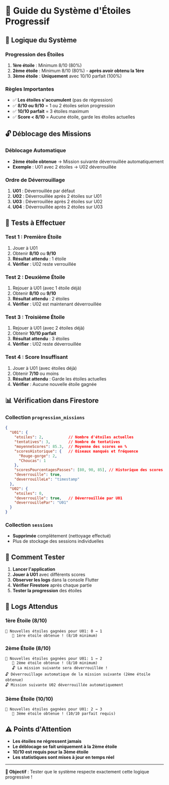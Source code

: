 # 🌟 Guide du Système d'Étoiles Progressif

## 🎯 Logique du Système

### **Progression des Étoiles**
1. **1ère étoile** : Minimum 8/10 (80%)
2. **2ème étoile** : Minimum 8/10 (80%) - **après avoir obtenu la 1ère**
3. **3ème étoile** : **Uniquement** avec 10/10 parfait (100%)

### **Règles Importantes**
- ✅ **Les étoiles s'accumulent** (pas de régression)
- ✅ **8/10 ou 9/10** = 1 ou 2 étoiles selon progression
- ✅ **10/10 parfait** = 3 étoiles maximum
- ✅ **Score < 8/10** = Aucune étoile, garde les étoiles actuelles

## 🔓 Déblocage des Missions

### **Déblocage Automatique**
- **2ème étoile obtenue** → Mission suivante déverrouillée automatiquement
- **Exemple** : U01 avec 2 étoiles → U02 déverrouillée

### **Ordre de Déverrouillage**
1. **U01** : Déverrouillée par défaut
2. **U02** : Déverrouillée après 2 étoiles sur U01
3. **U03** : Déverrouillée après 2 étoiles sur U02
4. **U04** : Déverrouillée après 2 étoiles sur U03

## 🧪 Tests à Effectuer

### **Test 1 : Première Étoile**
1. Jouer à U01
2. Obtenir **8/10** ou **9/10**
3. **Résultat attendu** : 1 étoile
4. **Vérifier** : U02 reste verrouillée

### **Test 2 : Deuxième Étoile**
1. Rejouer à U01 (avec 1 étoile déjà)
2. Obtenir **8/10** ou **9/10**
3. **Résultat attendu** : 2 étoiles
4. **Vérifier** : U02 est maintenant déverrouillée

### **Test 3 : Troisième Étoile**
1. Rejouer à U01 (avec 2 étoiles déjà)
2. Obtenir **10/10 parfait**
3. **Résultat attendu** : 3 étoiles
4. **Vérifier** : U02 reste déverrouillée

### **Test 4 : Score Insuffisant**
1. Jouer à U01 (avec étoiles déjà)
2. Obtenir **7/10** ou moins
3. **Résultat attendu** : Garde les étoiles actuelles
4. **Vérifier** : Aucune nouvelle étoile gagnée

## 📊 Vérification dans Firestore

### **Collection `progression_missions`**
```json
{
  "U01": {
    "etoiles": 2,           // Nombre d'étoiles actuelles
    "tentatives": 3,        // Nombre de tentatives
    "moyenneScores": 85.3,  // Moyenne des scores en %
    "scoresHistorique": {   // Oiseaux manqués et fréquence
      "Rouge-gorge": 2,
      "Choucas": 1
    },
    "scoresPourcentagesPasses": [80, 90, 85], // Historique des scores
    "deverrouille": true,
    "deverrouilleLe": "timestamp"
  },
  "U02": {
    "etoiles": 0,
    "deverrouille": true,   // Déverrouillée par U01
    "deverrouillePar": "U01"
  }
}
```

### **Collection `sessions`**
- **Supprimée** complètement (nettoyage effectué)
- Plus de stockage des sessions individuelles

## 🚀 Comment Tester

1. **Lancer l'application**
2. **Jouer à U01** avec différents scores
3. **Observer les logs** dans la console Flutter
4. **Vérifier Firestore** après chaque partie
5. **Tester la progression** des étoiles

## 📝 Logs Attendus

### **1ère Étoile (8/10)**
```
🌟 Nouvelles étoiles gagnées pour U01: 0 → 1
   🎯 1ère étoile obtenue ! (8/10 minimum)
```

### **2ème Étoile (8/10)**
```
🌟 Nouvelles étoiles gagnées pour U01: 1 → 2
   🎯 2ème étoile obtenue ! (8/10 minimum)
   🔓 La mission suivante sera déverrouillée !
🔓 Déverrouillage automatique de la mission suivante (2ème étoile obtenue)
🔓 Mission suivante U02 déverrouillée automatiquement
```

### **3ème Étoile (10/10)**
```
🌟 Nouvelles étoiles gagnées pour U01: 2 → 3
   🎯 3ème étoile obtenue ! (10/10 parfait requis)
```

## ⚠️ Points d'Attention

- **Les étoiles ne régressent jamais**
- **Le déblocage se fait uniquement à la 2ème étoile**
- **10/10 est requis pour la 3ème étoile**
- **Les statistiques sont mises à jour en temps réel**

---

**🎯 Objectif** : Tester que le système respecte exactement cette logique progressive !

